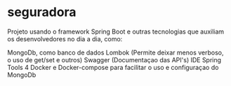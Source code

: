 # seguradora

Projeto usando o framework Spring Boot e outras tecnologias que auxiliam os desenvolvedores no dia a dia, como:

MongoDb, como banco de dados
Lombok (Permite deixar menos verboso, o uso de get/set e outros)
Swagger (Documentaçao das API's)
IDE Spring Tools 4
Docker e Docker-compose para facilitar o uso e configuraçao do MongoDb
